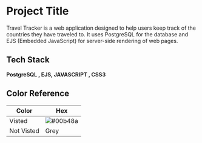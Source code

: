 
# Project Title

Travel Tracker is a web application designed to help users keep track of the countries they have traveled to. It uses PostgreSQL for the database and EJS (Embedded JavaScript) for server-side rendering of web pages.

## Tech Stack

**PostgreSQL , EJS, JAVASCRIPT , CSS3** 

## Color Reference

| Color             | Hex                                                                |
| ----------------- | ------------------------------------------------------------------ |
| Visted | ![#00b48a](https://via.placeholder.com/10/00b48a?text=+)  |
| Not Visted | Grey |



